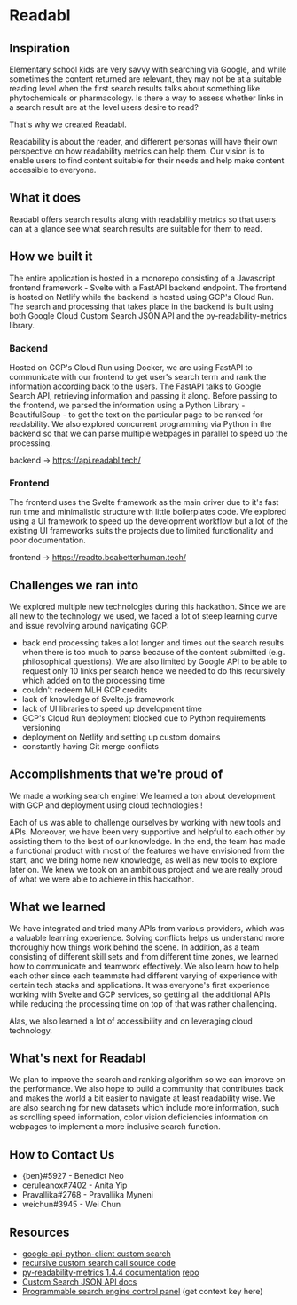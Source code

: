 # Readabl

## Inspiration
Elementary school kids are very savvy with searching via Google, and while sometimes the content returned are relevant, they may not be at a suitable reading level when the first search results talks about something like phytochemicals or pharmacology. Is there a way to assess whether links in a search result are at the level users desire to read?

That's why we created Readabl.

Readability is about the reader, and different personas will have their own perspective on how readability metrics can help them. Our vision is to enable users to find content suitable for their needs and help make content accessible to everyone.

## What it does
Readabl offers search results along with readability metrics so that users can at a glance see what search results are suitable for them to read.

## How we built it
The entire application is hosted in a monorepo consisting of a Javascript frontend framework - Svelte with a FastAPI backend endpoint. The frontend is hosted on Netlify while the backend is hosted using GCP's Cloud Run. The search and processing that takes place in the backend is built using both Google Cloud Custom Search JSON API and the py-readability-metrics library.

### Backend
Hosted on GCP's Cloud Run using Docker, we are using FastAPI to communicate with our frontend to get user's search term and rank the information according back to the users. The FastAPI talks to Google Search API, retrieving information and passing it along. Before passing to the frontend, we parsed the information using a Python Library - BeautifulSoup - to get the text on the particular page to be ranked for readability. We also explored concurrent programming via Python in the backend so that we can parse multiple webpages in parallel to speed up the processing.

backend -> https://api.readabl.tech/

### Frontend
The frontend uses the Svelte framework as the main driver due to it's fast run time and minimalistic structure with little boilerplates code. We explored using a UI framework to speed up the development workflow but a lot of the existing UI frameworks suits the projects due to limited functionality and poor documentation.

frontend -> https://readto.beabetterhuman.tech/

## Challenges we ran into
We explored multiple new technologies during this hackathon. Since we are all new to the technology we used, we faced a lot of steep learning curve and issue revolving around navigating GCP:

- back end processing takes a lot longer and times out the search results when there is too much to parse because of the content submitted (e.g. philosophical questions). We are also limited by Google API to be able to request only 10 links per search hence we needed to do this recursively which added on to the processing time
- couldn't redeem MLH GCP credits
- lack of knowledge of Svelte.js framework
- lack of UI libraries to speed up development time
- GCP's Cloud Run deployment blocked due to Python requirements versioning
- deployment on Netlify and setting up custom domains
- constantly having Git merge conflicts

## Accomplishments that we're proud of
We made a working search engine! We learned a ton about development with GCP and deployment using cloud technologies !

Each of us was able to challenge ourselves by working with new tools and APIs. Moreover, we have been very supportive and helpful to each other by assisting them to the best of our knowledge. In the end, the team has made a functional product with most of the features we have envisioned from the start, and we bring home new knowledge, as well as new tools to explore later on. We knew we took on an ambitious project and we are really proud of what we were able to achieve in this hackathon.

## What we learned
We have integrated and tried many APIs from various providers, which was a valuable learning experience. Solving conflicts helps us understand more thoroughly how things work behind the scene. In addition, as a team consisting of different skill sets and from different time zones, we learned how to communicate and teamwork effectively. We also learn how to help each other since each teammate had different varying of experience with certain tech stacks and applications. It was everyone's first experience working with Svelte and GCP services, so getting all the additional APIs while reducing the processing time on top of that was rather challenging.

Alas, we also learned a lot of accessibility and on leveraging cloud technology.

## What's next for Readabl
We plan to improve the search and ranking algorithm so we can improve on the performance. We also hope to build a community that contributes back and makes the world a bit easier to navigate at least readability wise. We are also searching for new datasets which include more information, such as scrolling speed information, color vision deficiencies information on webpages to implement a more inclusive search function.

## How to Contact Us
- {ben}#5927 - Benedict Neo
- ceruleanox#7402 - Anita Yip
- Pravallika#2768 - Pravallika Myneni
- weichun#3945 - Wei Chun

## Resources

- [google-api-python-client custom search](https://github.com/googleapis/google-api-python-client/blob/main/samples/customsearch/main.py)
- [recursive custom search call source code](https://stackoverflow.com/a/63952603/11386747)
- [py-readability-metrics 1.4.4 documentation](https://py-readability-metrics.readthedocs.io/en/latest/) [repo](https://github.com/cdimascio/py-readability-metrics)
- [Custom Search JSON API docs](https://developers.google.com/custom-search/v1/reference/rest/v1/cse/list)
- [Programmable search engine control panel](https://programmablesearchengine.google.com/) (get context key here)
